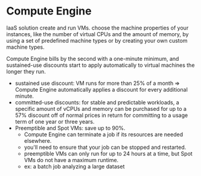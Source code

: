 # Compute Engine
IaaS solution
create and run VMs.
choose the machine properties of your instances, like the number of virtual CPUs and the amount of memory, by using a set of predefined machine types or by creating your own custom machine types.

Compute Engine bills by the second with a one-minute minimum, and sustained-use discounts start to apply automatically to virtual machines the longer they run.
- sustained use discount: VM runs for more than 25% of a month => Compute Engine automatically applies a discount for every additional minute.
- committed-use discounts: for stable and predictable workloads, a specific amount of vCPUs and memory can be purchased for up to a 57% discount off of normal prices in return for committing to a usage term of one year or three years.
- Preemptible and Spot VMs: save up to 90%.
  - Compute Engine can terminate a job if its resources are needed elsewhere.
  - you'll need to ensure that your job can be stopped and restarted.
  - preemptible VMs can only run for up to 24 hours at a time, but Spot VMs do not have a maximum runtime.
  - ex: a batch job analyzing a large dataset
